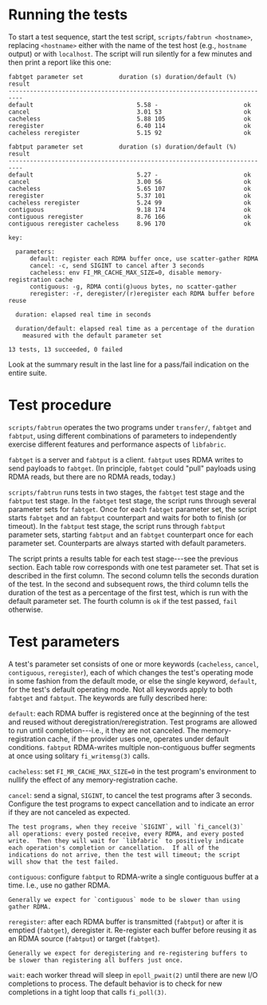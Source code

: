 # Running the tests

To start a test sequence, start the test script,
`scripts/fabtrun <hostname>`, replacing `<hostname>` either with the
name of the test host (e.g., `hostname` output) or with `localhost`.
The script will run silently for a few minutes and then print a report
like this one:

```
fabtget parameter set          duration (s) duration/default (%)     result
--------------------------------------------------------------------------
default                             5.58 -                        ok
cancel                              3.01 53                       ok
cacheless                           5.88 105                      ok
reregister                          6.40 114                      ok
cacheless reregister                5.15 92                       ok

fabtput parameter set          duration (s) duration/default (%)     result
--------------------------------------------------------------------------
default                             5.27 -                        ok
cancel                              3.00 56                       ok
cacheless                           5.65 107                      ok
reregister                          5.37 101                      ok
cacheless reregister                5.24 99                       ok
contiguous                          9.18 174                      ok
contiguous reregister               8.76 166                      ok
contiguous reregister cacheless     8.96 170                      ok

key:

  parameters:
      default: register each RDMA buffer once, use scatter-gather RDMA
      cancel: -c, send SIGINT to cancel after 3 seconds
      cacheless: env FI_MR_CACHE_MAX_SIZE=0, disable memory-registration cache
      contiguous: -g, RDMA conti(g)uous bytes, no scatter-gather
      reregister: -r, deregister/(r)eregister each RDMA buffer before reuse

  duration: elapsed real time in seconds

  duration/default: elapsed real time as a percentage of the duration
    measured with the default parameter set

13 tests, 13 succeeded, 0 failed
```

Look at the summary result in the last line for a
pass/fail indication on the entire suite.
 
# Test procedure

`scripts/fabtrun` operates the two programs under `transfer/`, `fabtget`
and `fabtput`, using different combinations of parameters to independently
exercise different features and performance aspects of `libfabric`.

`fabtget` is a server and `fabtput` is a client.  `fabtput` uses RDMA writes
to send payloads to `fabtget`.  (In principle, `fabtget` could "pull" payloads
using RDMA reads, but there are no RDMA reads, today.)

`scripts/fabtrun` runs tests in two stages, the `fabtget` test stage and
the `fabtput` test stage.  In the `fabtget` test stage, the script runs through
several parameter sets for `fabtget`.  Once for each `fabtget` parameter set,
the script starts `fabtget` and an `fabtput` counterpart and waits for both to
finish (or timeout).  In the `fabtput` test stage, the script runs through
`fabtput` parameter sets, starting `fabtput` and an `fabtget` counterpart once
for each parameter set.  Counterparts are always started with default
parameters.

The script prints a results table for each test stage---see the previous
section.  Each table row corresponds with one test parameter set.
That set is described in the first column.  The second column tells the
seconds duration of the test.  In the second and subsequent rows, the
third column tells the duration of the test as a percentage of the first
test, which is run with the default parameter set.  The fourth column is
`ok` if the test passed, `fail` otherwise.

# Test parameters

A test's parameter set consists of one or more keywords (`cacheless`,
`cancel`, `contiguous`, `reregister`), each of which changes the
test's operating mode in some fashion from the default mode, or else
the single keyword, `default`, for the test's default operating mode.
Not all keywords apply to both `fabtget` and `fabtput`.  The keywords are
fully described here:

`default`: each RDMA buffer is registered once at the beginning of
    the test and reused without deregistration/reregistration.  Test
    programs are allowed to run until completion---i.e., it they are
    not canceled.  The memory-registration cache, if the provider
    uses one, operates under default conditions. `fabtput` RDMA-writes
    multiple non-contiguous buffer segments at once using solitary
    `fi_writemsg(3)` calls.

`cacheless`: set `FI_MR_CACHE_MAX_SIZE=0` in the test program's
    environment to nullify the effect of any memory-registration cache.

`cancel`: send a signal, `SIGINT`, to cancel the test programs after 3
    seconds.  Configure the test programs to expect cancellation and to
    indicate an error if they are not canceled as expected.

    The test programs, when they receive `SIGINT`, will `fi_cancel(3)`
    all operations: every posted receive, every RDMA, and every posted
    write.  Then they will wait for `libfabric` to positively indicate
    each operation's completion or cancellation.  If all of the
    indications do not arrive, then the test will timeout; the script
    will show that the test failed.

`contiguous`: configure `fabtput` to RDMA-write a single contiguous buffer
    at a time.  I.e., use no gather RDMA.

    Generally we expect for `contiguous` mode to be slower than using
    gather RDMA.

`reregister`: after each RDMA buffer is transmitted (`fabtput`) or after it is
    emptied (`fabtget`), deregister it.  Re-register each buffer before reusing
    it as an RDMA source (`fabtput`) or target (`fabtget`).
    
    Generally we expect for deregistering and re-registering buffers to
    be slower than registering all buffers just once.

`wait`: each worker thread will sleep in `epoll_pwait(2)` until there
    are new I/O completions to process.  The default behavior is to check
    for new completions in a tight loop that calls `fi_poll(3)`.
